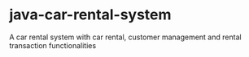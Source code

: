 # java-car-rental-system
A car rental system with car rental, customer management and rental transaction functionalities
